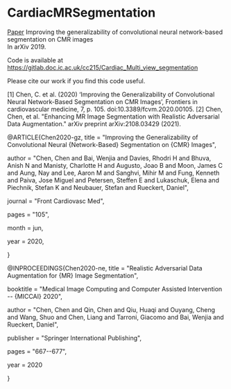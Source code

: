 # CardiacMRSegmentation

[Paper](https://arxiv.org/abs/1907.01268)
Improving the generalizability of convolutional neural network-based segmentation on CMR images <br>
In arXiv 2019.

Code is available at https://gitlab.doc.ic.ac.uk/cc215/Cardiac_Multi_view_segmentation


Please cite our work if you find this code useful.


[1] Chen, C. et al. (2020) ‘Improving the Generalizability of Convolutional Neural Network-Based Segmentation on CMR Images’, Frontiers in cardiovascular medicine, 7, p. 105. doi:10.3389/fcvm.2020.00105.
[2] Chen, Chen, et al. "Enhancing MR Image Segmentation with Realistic Adversarial Data Augmentation." arXiv preprint arXiv:2108.03429 (2021).





@ARTICLE{Chen2020-gz,
  title         = "Improving the Generalizability of Convolutional Neural
                   {Network-Based} Segmentation on {CMR} Images",
       
  author        = "Chen, Chen and Bai, Wenjia and Davies, Rhodri H and Bhuva,
                   Anish N and Manisty, Charlotte H and Augusto, Joao B and
                   Moon, James C and Aung, Nay and Lee, Aaron M and Sanghvi,
                   Mihir M and Fung, Kenneth and Paiva, Jose Miguel and
                   Petersen, Steffen E and Lukaschuk, Elena and Piechnik,
                   Stefan K and Neubauer, Stefan and Rueckert, Daniel",
                   
  journal       = "Front Cardiovasc Med",
  
  pages         = "105",
  
  month         =  jun,
  
  year          =  2020,
  
  
}

@INPROCEEDINGS{Chen2020-ne,
  title     = "Realistic Adversarial Data Augmentation for {MR} Image
               Segmentation",
               
  booktitle = "Medical Image Computing and Computer Assisted Intervention --
               {MICCAI} 2020",
               
  author    = "Chen, Chen and Qin, Chen and Qiu, Huaqi and Ouyang, Cheng and
               Wang, Shuo and Chen, Liang and Tarroni, Giacomo and Bai, Wenjia
               and Rueckert, Daniel",
               
  publisher = "Springer International Publishing",
  
  pages     = "667--677",
  
  year      =  2020
  
}
